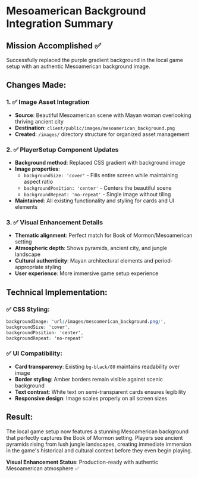 # Mesoamerican Background Integration Summary

## Mission Accomplished ✅

Successfully replaced the purple gradient background in the local game setup with an authentic Mesoamerican background image.

## Changes Made:

### 1. ✅ Image Asset Integration
- **Source**: Beautiful Mesoamerican scene with Mayan woman overlooking thriving ancient city
- **Destination**: `client/public/images/mesoamerican_background.png`
- **Created**: `/images/` directory structure for organized asset management

### 2. ✅ PlayerSetup Component Updates
- **Background method**: Replaced CSS gradient with background image
- **Image properties**: 
  - `backgroundSize: 'cover'` - Fills entire screen while maintaining aspect ratio
  - `backgroundPosition: 'center'` - Centers the beautiful scene
  - `backgroundRepeat: 'no-repeat'` - Single image without tiling
- **Maintained**: All existing functionality and styling for cards and UI elements

### 3. ✅ Visual Enhancement Details
- **Thematic alignment**: Perfect match for Book of Mormon/Mesoamerican setting
- **Atmospheric depth**: Shows pyramids, ancient city, and jungle landscape
- **Cultural authenticity**: Mayan architectural elements and period-appropriate styling
- **User experience**: More immersive game setup experience

## Technical Implementation:

### ✅ CSS Styling:
```css
backgroundImage: 'url(/images/mesoamerican_background.png)',
backgroundSize: 'cover',
backgroundPosition: 'center',
backgroundRepeat: 'no-repeat'
```

### ✅ UI Compatibility:
- **Card transparency**: Existing `bg-black/80` maintains readability over image
- **Border styling**: Amber borders remain visible against scenic background
- **Text contrast**: White text on semi-transparent cards ensures legibility
- **Responsive design**: Image scales properly on all screen sizes

## Result:

The local game setup now features a stunning Mesoamerican background that perfectly captures the Book of Mormon setting. Players see ancient pyramids rising from lush jungle landscapes, creating immediate immersion in the game's historical and cultural context before they even begin playing.

**Visual Enhancement Status**: Production-ready with authentic Mesoamerican atmosphere ✅